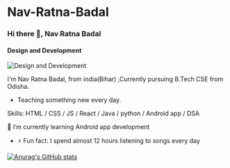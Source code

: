 # Nav-Ratna-Badal
### Hi there 👋, Nav Ratna Badal
#### Design and Development
![Design and Development](https://www.instagram.com/badalkeshri810/ )

I'm Nav Ratna Badal, from india(Bihar) ,Currently pursuing B.Tech CSE from Odisha. 
* Teaching something new every day.

Skills: HTML / CSS / JS /  React / Java / python / Android  app / DSA


  🌱 I’m currently learning Android app development 
- ⚡ Fun fact: I spend almost 12 hours listening to songs every day  













[![Anurag's GitHub stats](https://github-readme-stats.vercel.app/api?username=NavRatnaBadal)](https://github.com/anuraghazra/github-readme-stats)
